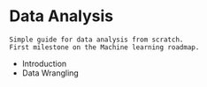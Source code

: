 # Data Analysis
    Simple guide for data analysis from scratch.
    First milestone on the Machine learning roadmap.
* Introduction
* Data Wrangling  